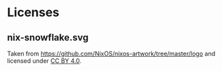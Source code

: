# Licenses

## nix-snowflake.svg

Taken from https://github.com/NixOS/nixos-artwork/tree/master/logo and licensed under [CC BY 4.0](https://creativecommons.org/licenses/by/4.0/).
